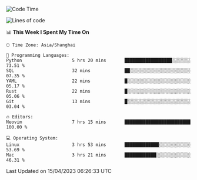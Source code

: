 <!--START_SECTION:waka-->
![Code Time](http://img.shields.io/badge/Code%20Time-1%2C290%20hrs%2022%20mins-blue)

![Lines of code](https://img.shields.io/badge/From%20Hello%20World%20I%27ve%20Written-256.5%20thousand%20lines%20of%20code-blue)

📊 **This Week I Spent My Time On** 

```text
🕑︎ Time Zone: Asia/Shanghai

💬 Programming Languages: 
Python                   5 hrs 20 mins       ██████████████████░░░░░░░   73.51 % 
SQL                      32 mins             ██░░░░░░░░░░░░░░░░░░░░░░░   07.35 % 
YAML                     22 mins             █░░░░░░░░░░░░░░░░░░░░░░░░   05.17 % 
Rust                     22 mins             █░░░░░░░░░░░░░░░░░░░░░░░░   05.06 % 
Git                      13 mins             █░░░░░░░░░░░░░░░░░░░░░░░░   03.04 % 

🔥 Editors: 
Neovim                   7 hrs 15 mins       █████████████████████████   100.00 % 

💻 Operating System: 
Linux                    3 hrs 53 mins       █████████████░░░░░░░░░░░░   53.69 % 
Mac                      3 hrs 21 mins       ████████████░░░░░░░░░░░░░   46.31 % 
```


 Last Updated on 15/04/2023 06:26:33 UTC
<!--END_SECTION:waka-->
